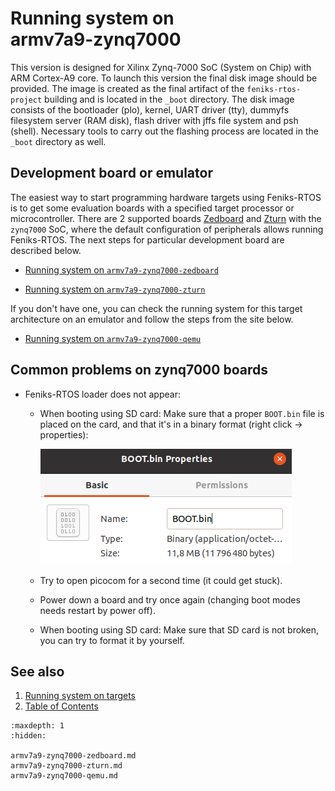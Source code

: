 # Running system on <nobr>armv7a9-zynq7000</nobr>

This version is designed for Xilinx Zynq-7000 SoC (System on Chip) with ARM Cortex-A9 core. To launch this version the
final disk image should be provided. The image is created as the final artifact of the `feniks-rtos-project` building
and is located in the `_boot` directory. The disk image consists of the bootloader (plo), kernel, UART driver (tty),
dummyfs filesystem server (RAM disk), flash driver with jffs file system and psh (shell). Necessary tools to carry out
the flashing process are located in the `_boot` directory as well.

## Development board or emulator

The easiest way to start programming hardware targets using Feniks-RTOS is to get some evaluation
boards with a specified target processor or microcontroller. There are 2 supported boards
[Zedboard](https://www.xilinx.com/products/boards-and-kits/1-8dyf-11.html)
and [Zturn](https://www.myirtech.com/list.asp?id=502) with the `zynq7000` SoC, where the default
configuration of peripherals allows running Feniks-RTOS.
The next steps for particular development board are described below.

- [Running system on `armv7a9-zynq7000-zedboard`](armv7a9-zynq7000-zedboard.md)

- [Running system on `armv7a9-zynq7000-zturn`](armv7a9-zynq7000-zturn.md)

If you don't have one, you can check the running system for this target architecture on an emulator and follow the steps
from the site below.

- [Running system on `armv7a9-zynq7000-qemu`](armv7a9-zynq7000-qemu.md)

## Common problems on zynq7000 boards

- Feniks-RTOS loader does not appear:
  - When booting using SD card: Make sure that a proper `BOOT.bin` file
  is placed on the card, and that it's in a binary format (right click → properties):

      ![Image](_images/zynq7000-problems-file-type.png)

  - Try to open picocom for a second time (it could get stuck).

  - Power down a board and try once again (changing boot modes needs restart by power off).

  - When booting using SD card: Make sure that SD card is not broken, you can try to format it by yourself.

## See also

1. [Running system on targets](../index.md)
2. [Table of Contents](../../index.md)

```{toctree}
:maxdepth: 1
:hidden:

armv7a9-zynq7000-zedboard.md
armv7a9-zynq7000-zturn.md
armv7a9-zynq7000-qemu.md
```
